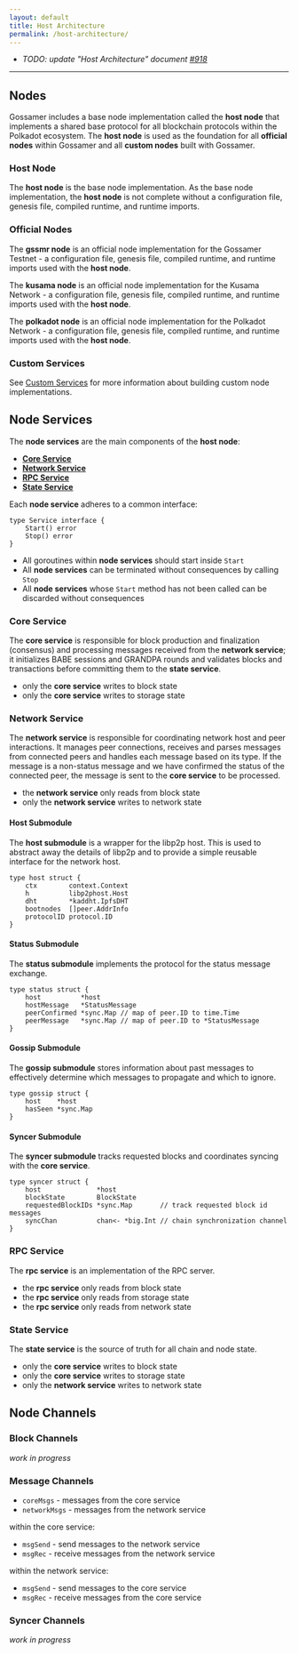 ```yaml
---
layout: default
title: Host Architecture
permalink: /host-architecture/
---
```


- _TODO: update "Host Architecture" document [#918](https://github.com/ChainSafe/gossamer/issues/918)_

---

## Nodes

Gossamer includes a base node implementation called the **host node** that implements a shared base protocol for all blockchain protocols within the Polkadot ecosystem. The **host node** is used as the foundation for all **official nodes** within Gossamer and all **custom nodes** built with Gossamer.

### Host Node

The **host node** is the base node implementation. As the base node implementation, the **host node** is not complete without a configuration file, genesis file, compiled runtime, and runtime imports.

### Official Nodes

The **gssmr node** is an official node implementation for the Gossamer Testnet - a configuration file, genesis file, compiled runtime, and runtime imports used with the **host node**.

The **kusama node** is an official node implementation for the Kusama Network - a configuration file, genesis file, compiled runtime, and runtime imports used with the **host node**.

The **polkadot node** is an official node implementation for the Polkadot Network - a configuration file, genesis file, compiled runtime, and runtime imports used with the **host node**.

### Custom Services

See [Custom Services](../custom-services/) for more information about building custom node implementations.

## Node Services

The **node services** are the main components of the **host node**:

- **[Core Service](#core-service)**
- **[Network Service](#network-service)**
- **[RPC Service](#rpc-service)**
- **[State Service](#state-service)**

Each **node service** adheres to a common interface:

```go=
type Service interface {
	Start() error
	Stop() error
}
```

- All goroutines within **node services** should start inside `Start`
- All **node services**  can be terminated without consequences by calling `Stop`
- All **node services** whose `Start` method has not been called can be discarded without consequences

### Core Service

The **core service** is responsible for block production and finalization (consensus) and processing messages received from the **network service**; it initializes BABE sessions and GRANDPA rounds and validates blocks and transactions before committing them to the **state service**. 

- only the **core service** writes to block state
- only the **core service** writes to storage state

### Network Service

The **network service** is responsible for coordinating network host and peer interactions. It manages peer connections, receives and parses messages from connected peers and handles each message based on its type. If the message is a non-status message and we have confirmed the status of the connected peer, the message is sent to the **core service** to be processed.

- the **network service** only reads from block state
- only the **network service** writes to network state

#### Host Submodule

The **host submodule** is a wrapper for the libp2p host. This is used to abstract away the details of libp2p and to provide a simple reusable interface for the network host.

```go=
type host struct {
	ctx        context.Context
	h          libp2phost.Host
	dht        *kaddht.IpfsDHT
	bootnodes  []peer.AddrInfo
	protocolID protocol.ID
}
```

#### Status Submodule

The **status submodule** implements the protocol for the status message exchange.

```go=
type status struct {
	host          *host
	hostMessage   *StatusMessage
	peerConfirmed *sync.Map // map of peer.ID to time.Time
	peerMessage   *sync.Map // map of peer.ID to *StatusMessage
}
```

#### Gossip Submodule

The **gossip submodule** stores information about past messages to effectively determine which messages to propagate and which to ignore.

```go=
type gossip struct {
	host    *host
	hasSeen *sync.Map
}
```

#### Syncer Submodule

The **syncer submodule** tracks requested blocks and coordinates syncing with the **core service**.

```go=
type syncer struct {
	host              *host
	blockState        BlockState
	requestedBlockIDs *sync.Map       // track requested block id messages
	syncChan          chan<- *big.Int // chain synchronization channel
}
```

### RPC Service

The **rpc service** is an implementation of the RPC server.

- the **rpc service** only reads from block state
- the **rpc service** only reads from storage state
- the **rpc service** only reads from network state

### State Service

The **state service** is the source of truth for all chain and node state.

- only the **core service** writes to block state
- only the **core service** writes to storage state
- only the **network service** writes to network state

## Node Channels

### Block Channels

_work in progress_

### Message Channels

- `coreMsgs` - messages from the core service
- `networkMsgs` - messages from the network service

within the core service:

- `msgSend` - send messages to the network service
- `msgRec` - receive messages from the network service

within the network service:

- `msgSend` - send messages to the core service
- `msgRec` - receive messages from the core service

### Syncer Channels

_work in progress_
